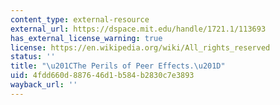 ```yaml
---
content_type: external-resource
external_url: https://dspace.mit.edu/handle/1721.1/113693
has_external_license_warning: true
license: https://en.wikipedia.org/wiki/All_rights_reserved
status: ''
title: "\u201CThe Perils of Peer Effects.\u201D"
uid: 4fdd660d-8876-46d1-b584-b2830c7e3893
wayback_url: ''
---
```

